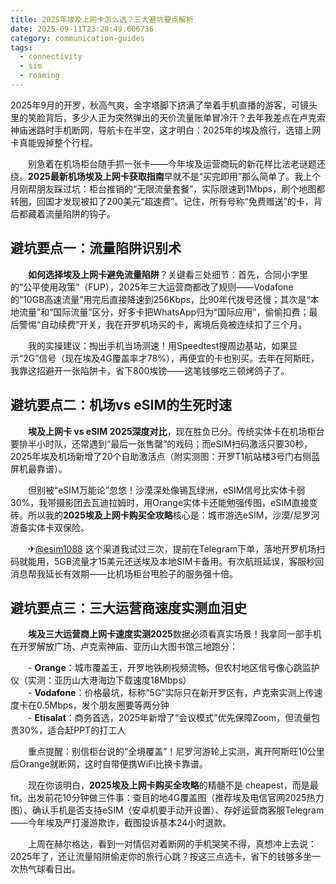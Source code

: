 ```yaml
---
title: 2025年埃及上网卡怎么选？三大避坑要点解析
date: 2025-09-11T23:28:49.606736
category: communication-guides
tags:
  - connectivity
  - sim
  - roaming
---
```


2025年9月的开罗，秋高气爽，金字塔脚下挤满了举着手机直播的游客，可镜头里的笑脸背后，多少人正为突然弹出的天价流量账单冒冷汗？去年我差点在卢克索神庙迷路时手机断网，导航卡在半空，这才明白：2025年的埃及旅行，选错上网卡真能毁掉整个行程。  

　　别急着在机场柜台随手抓一张卡——今年埃及运营商玩的新花样比法老谜题还绕。**2025最新机场埃及上网卡获取指南**早就不是“买完即用”那么简单了。我上个月刚帮朋友踩过坑：柜台推销的“无限流量套餐”，实际限速到1Mbps，刷个地图都转圈，回国才发现被扣了200美元“超速费”。记住，所有号称“免费赠送”的卡，背后都藏着流量陷阱的钩子。  

## 避坑要点一：流量陷阱识别术  

　　**如何选择埃及上网卡避免流量陷阱**？关键看三处细节：首先，合同小字里的“公平使用政策”（FUP），2025年三大运营商都改了规则——Vodafone的“10GB高速流量”用完后直接降速到256Kbps，比90年代拨号还慢；其次是“本地流量”和“国际流量”区分，好多卡把WhatsApp归为“国际应用”，偷偷扣费；最后警惕“自动续费”开关，我在开罗机场买的卡，离境后竟被连续扣了三个月。  

　　我的实操建议：掏出手机当场测速！用Speedtest搜周边基站，如果显示“2G”信号（现在埃及4G覆盖率才78%），再便宜的卡也别买。去年在阿斯旺，我靠这招避开一张陷阱卡，省下800埃镑——这笔钱够吃三顿烤鸽子了。  

## 避坑要点二：机场vs eSIM的生死时速  

　　**埃及上网卡 vs eSIM 2025深度对比**，现在胜负已分。传统实体卡在机场柜台要排半小时队，还常遇到“最后一张售罄”的戏码；而eSIM扫码激活只要30秒，2025年埃及机场新增了20个自助激活点（附实测图：开罗T1航站楼3号门右侧蓝屏机最靠谱）。  

　　但别被“eSIM万能论”忽悠！沙漠深处像锡瓦绿洲，eSIM信号比实体卡弱30%，我带摄影团去瓦迪拉姆时，用Orange实体卡还能勉强传图，eSIM直接变砖。所以我的**2025埃及上网卡购买全攻略**核心是：城市游选eSIM，沙漠/尼罗河游备实体卡双保险。  

　　✈[@esim1088](https://t.me/s/esim1088) 这个渠道我试过三次，提前在Telegram下单，落地开罗机场扫码就能用，5GB流量才15美元还送埃及本地SIM卡备用。有次航班延误，客服秒回消息帮我延长有效期——比机场柜台甩脸子的服务强十倍。  

## 避坑要点三：三大运营商速度实测血泪史  

　　**埃及三大运营商上网卡速度实测2025**数据必须看真实场景！我拿同一部手机在开罗解放广场、卢克索神庙、亚历山大图书馆三地跑分：  

　　- **Orange**：城市覆盖王，开罗地铁刷视频流畅，但农村地区信号像心跳监护仪（实测：亚历山大港海边下载速度18Mbps）  
　　- **Vodafone**：价格最坑，标称“5G”实际只在新开罗区有，卢克索实测上传速度卡在0.5Mbps，发个朋友圈要等两分钟  
　　- **Etisalat**：商务首选，2025年新增了“会议模式”优先保障Zoom，但流量包贵30%，适合赶PPT的打工人  

　　重点提醒：别信柜台说的“全境覆盖”！尼罗河游轮上实测，离开阿斯旺10公里后Orange就断网，这时自带便携WiFi比换卡靠谱。  

　　现在你该明白，**2025埃及上网卡购买全攻略**的精髓不是 cheapest，而是最 fit。出发前花10分钟做三件事：查目的地4G覆盖图（推荐埃及电信官网2025热力图）、确认手机是否支持eSIM（安卓机要手动开设置）、存好运营商客服Telegram——今年埃及严打漫游欺诈，截图投诉基本24小时退款。  

　　上周在赫尔格达，看到一对情侣对着断网的手机哭笑不得，真想冲上去说：2025年了，还让流量陷阱偷走你的旅行心跳？按这三点选卡，省下的钱够多坐一次热气球看日出。